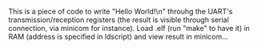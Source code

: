 This is a piece of code to write "Hello World!\n" throuhg the UART's transmission/reception registers (the result is visible through serial connection, via minicom for instance). Load .elf (run "make" to have it) in RAM (address is specified in ldscript) and view result in minicom...
